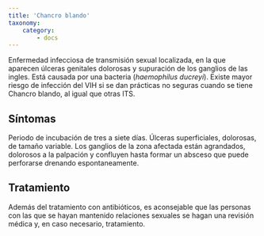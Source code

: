 ```yaml
---
title: 'Chancro blando'
taxonomy:
    category:
        - docs
---
```


Enfermedad infecciosa de transmisión sexual localizada, en la que aparecen úlceras genitales dolorosas y supuración de los ganglios de las ingles. Está causada por una bacteria (_haemophilus ducreyi_). Existe mayor riesgo de infección del VIH si se dan prácticas no seguras cuando se tiene Chancro blando, al igual que otras ITS.

## Síntomas

Periodo de incubación de tres a siete días. Úlceras superficiales, dolorosas, de tamaño variable. Los ganglios de la zona afectada están agrandados, dolorosos a la palpación y confluyen hasta formar un absceso que puede perforarse drenando espontaneamente.

## Tratamiento

Además del tratamiento con antibióticos, es aconsejable que las personas con las que se hayan mantenido relaciones sexuales se hagan una revisión médica y, en caso necesario, tratamiento.